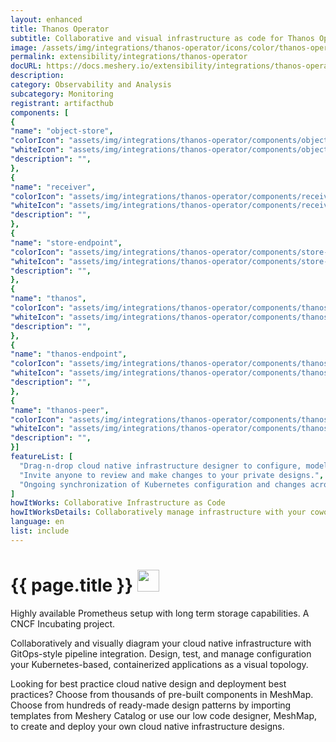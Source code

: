 ```yaml
---
layout: enhanced
title: Thanos Operator
subtitle: Collaborative and visual infrastructure as code for Thanos Operator
image: /assets/img/integrations/thanos-operator/icons/color/thanos-operator-color.svg
permalink: extensibility/integrations/thanos-operator
docURL: https://docs.meshery.io/extensibility/integrations/thanos-operator
description: 
category: Observability and Analysis
subcategory: Monitoring
registrant: artifacthub
components: [
{
"name": "object-store",
"colorIcon": "assets/img/integrations/thanos-operator/components/object-store/icons/color/object-store-color.svg",
"whiteIcon": "assets/img/integrations/thanos-operator/components/object-store/icons/white/object-store-white.svg",
"description": "",
},
{
"name": "receiver",
"colorIcon": "assets/img/integrations/thanos-operator/components/receiver/icons/color/receiver-color.svg",
"whiteIcon": "assets/img/integrations/thanos-operator/components/receiver/icons/white/receiver-white.svg",
"description": "",
},
{
"name": "store-endpoint",
"colorIcon": "assets/img/integrations/thanos-operator/components/store-endpoint/icons/color/store-endpoint-color.svg",
"whiteIcon": "assets/img/integrations/thanos-operator/components/store-endpoint/icons/white/store-endpoint-white.svg",
"description": "",
},
{
"name": "thanos",
"colorIcon": "assets/img/integrations/thanos-operator/components/thanos/icons/color/thanos-color.svg",
"whiteIcon": "assets/img/integrations/thanos-operator/components/thanos/icons/white/thanos-white.svg",
"description": "",
},
{
"name": "thanos-endpoint",
"colorIcon": "assets/img/integrations/thanos-operator/components/thanos-endpoint/icons/color/thanos-endpoint-color.svg",
"whiteIcon": "assets/img/integrations/thanos-operator/components/thanos-endpoint/icons/white/thanos-endpoint-white.svg",
"description": "",
},
{
"name": "thanos-peer",
"colorIcon": "assets/img/integrations/thanos-operator/components/thanos-peer/icons/color/thanos-peer-color.svg",
"whiteIcon": "assets/img/integrations/thanos-operator/components/thanos-peer/icons/white/thanos-peer-white.svg",
"description": "",
}]
featureList: [
  "Drag-n-drop cloud native infrastructure designer to configure, model, and deploy your workloads.",
  "Invite anyone to review and make changes to your private designs.",
  "Ongoing synchronization of Kubernetes configuration and changes across any number of clusters."
]
howItWorks: Collaborative Infrastructure as Code
howItWorksDetails: Collaboratively manage infrastructure with your coworkers synchronously sharing the same designs.
language: en
list: include
---
```

<h1>{{ page.title }} <img src="{{ page.image }}" style="width: 35px; height: 35px;" /></h1>

<p>
Highly available Prometheus setup with long term storage capabilities. A CNCF Incubating project.
</p>
<p>
    Collaboratively and visually diagram your cloud native infrastructure with GitOps-style pipeline integration. Design, test, and manage configuration your Kubernetes-based, containerized applications as a visual topology.
</p>
<p>
    Looking for best practice cloud native design and deployment best practices? Choose from thousands of pre-built components in MeshMap. Choose from hundreds of ready-made design patterns by importing templates from Meshery Catalog or use our low code designer, MeshMap, to create and deploy your own cloud native infrastructure designs.
</p>
